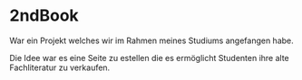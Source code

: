 # 2ndBook


War ein Projekt welches wir im Rahmen meines Studiums angefangen habe.

Die Idee war es eine Seite zu estellen die es ermöglicht Studenten ihre alte Fachliteratur zu verkaufen.

